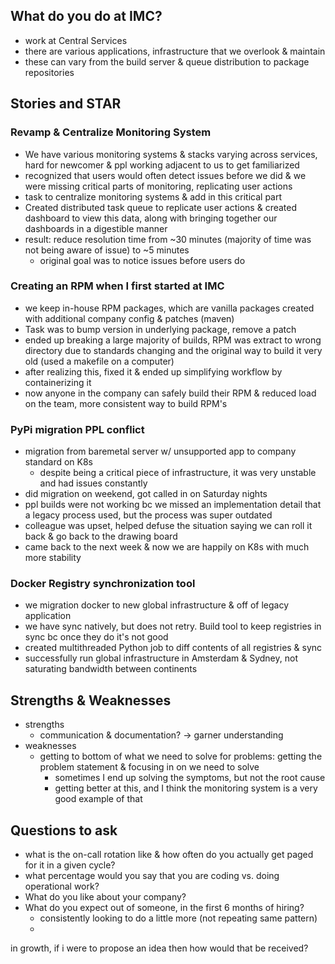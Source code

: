 ## What do you do at IMC?
- work at Central Services
- there are various applications, infrastructure that we overlook & maintain
- these can vary from the build server & queue distribution to package repositories
## Stories and STAR

### Revamp & Centralize Monitoring System
- We have various monitoring systems & stacks varying across services, hard for newcomer & ppl working adjacent to us to get familiarized 
- recognized that users would often detect issues before we did & we were missing critical parts of monitoring, replicating user actions 
- task to centralize monitoring systems & add in this critical part
- Created distributed task queue to replicate user actions & created dashboard to view this data, along with bringing together our dashboards in a digestible manner
- result: reduce resolution time from ~30 minutes (majority of time was not being aware of issue) to ~5 minutes 
	- original goal was to notice issues before users do 

### Creating an RPM when I first started at IMC
- we keep in-house RPM packages, which are vanilla packages created with additional company config & patches (maven)
- Task was to bump version in underlying package, remove a patch
- ended up breaking a large majority of builds, RPM was extract to wrong directory due to standards changing and the original way to build it very old (used a makefile on a computer)
- after realizing this, fixed it & ended up simplifying workflow by containerizing it
- now anyone in the company can safely build their RPM & reduced load on the team, more consistent way to build RPM's


### PyPi migration PPL conflict
- migration from baremetal server w/ unsupported app to company standard on K8s
	- despite being a critical piece of infrastructure, it was very unstable and had issues constantly
- did migration on weekend, got called in on Saturday nights
- ppl builds were not working bc we missed an implementation detail that a legacy process used, but the process was super outdated 
- colleague was upset, helped defuse the situation saying we can roll it back & go back to the drawing board
- came back to the next week & now we are happily on K8s with much more stability

### Docker Registry synchronization tool
- we migration docker to new global infrastructure & off of legacy application 
- we have sync natively, but does not retry. Build tool to keep registries in sync bc once they do it's not good
- created multithreaded Python job to diff contents of all registries & sync
- successfully run global infrastructure in Amsterdam & Sydney, not saturating bandwidth between continents


## Strengths & Weaknesses
- strengths
	- communication & documentation? -> garner understanding
- weaknesses
	- getting to bottom of what we need to solve for problems: getting the problem statement & focusing in on we need to solve
		- sometimes I end up solving the symptoms, but not the root cause
		- getting better at this, and I think the monitoring system is a very good example of that

## Questions to ask
- what is the on-call rotation like & how often do you actually get paged for it in a given cycle?
- what percentage would you say that you are coding vs. doing operational work?
- What do you like about your company?
- What do you expect out of someone, in the first 6 months of hiring?
	- consistently looking to do a little more (not repeating same pattern)
	- 


in growth, if i were to propose an idea then how would that be received? 



